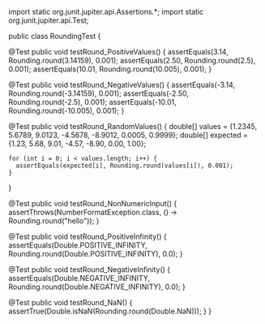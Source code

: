 import static org.junit.jupiter.api.Assertions.*;
import static org.junit.jupiter.api.Test;

public class RoundingTest {

  @Test
  public void testRound_PositiveValues() {
    assertEquals(3.14, Rounding.round(3.14159), 0.001);
    assertEquals(2.50, Rounding.round(2.5), 0.001);
    assertEquals(10.01, Rounding.round(10.005), 0.001);
  }

  @Test
  public void testRound_NegativeValues() {
    assertEquals(-3.14, Rounding.round(-3.14159), 0.001);
    assertEquals(-2.50, Rounding.round(-2.5), 0.001);
    assertEquals(-10.01, Rounding.round(-10.005), 0.001);
  }

  @Test
  public void testRound_RandomValues() {
    double[] values = {1.2345, 5.6789, 9.0123, -4.5678, -8.9012, 0.0005, 0.9999};
    double[] expected = {1.23, 5.68, 9.01, -4.57, -8.90, 0.00, 1.00};

    for (int i = 0; i < values.length; i++) {
      assertEquals(expected[i], Rounding.round(values[i]), 0.001);
    }
  }

  @Test
  public void testRound_NonNumericInput() {
    assertThrows(NumberFormatException.class, () -> Rounding.round("hello"));
  }

  @Test
  public void testRound_PositiveInfinity() {
    assertEquals(Double.POSITIVE_INFINITY, Rounding.round(Double.POSITIVE_INFINITY), 0.0);
  }

  @Test
  public void testRound_NegativeInfinity() {
    assertEquals(Double.NEGATIVE_INFINITY, Rounding.round(Double.NEGATIVE_INFINITY), 0.0);
  }

  @Test
  public void testRound_NaN() {
    assertTrue(Double.isNaN(Rounding.round(Double.NaN)));
  }
}
